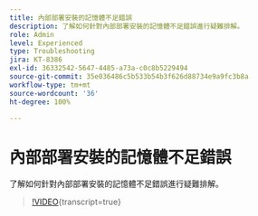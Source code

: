 ```yaml
---
title: 內部部署安裝的記憶體不足錯誤
description: 了解如何針對內部部署安裝的記憶體不足錯誤進行疑難排解。
role: Admin
level: Experienced
type: Troubleshooting
jira: KT-8386
exl-id: 36332542-5647-4485-a73a-c0c8b5229494
source-git-commit: 35e036486c5b533b54b3f626d88734e9a9fc3b8a
workflow-type: tm+mt
source-wordcount: '36'
ht-degree: 100%

---
```


# 內部部署安裝的記憶體不足錯誤

了解如何針對內部部署安裝的記憶體不足錯誤進行疑難排解。

>[!VIDEO](https://video.tv.adobe.com/v/335891?quality=12&learn=on){transcript=true}
